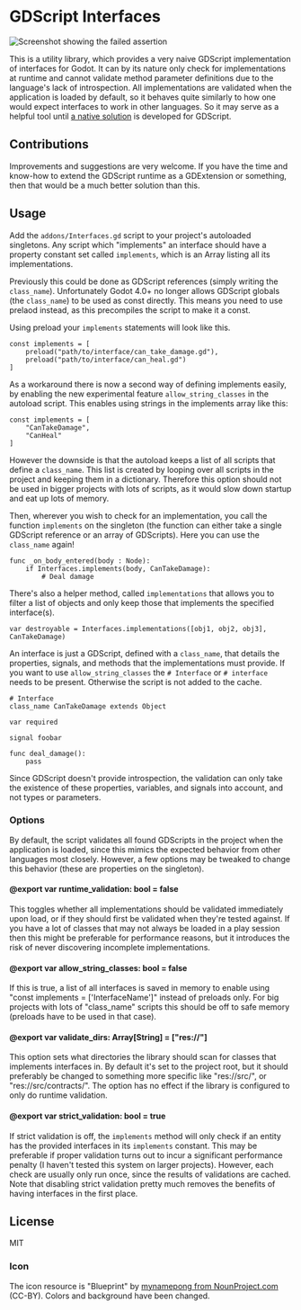 #  GDScript Interfaces

![Screenshot showing the failed assertion](https://raw.githubusercontent.com/nsrosenqvist/gdscript-interfaces/main/showcase/screenshot.png)

This is a utility library, which provides a very naive GDScript implementation of interfaces for Godot. It can by its nature only check for implementations at runtime and cannot validate method parameter definitions due to the language's lack of introspection. All implementations are validated when the application is loaded by default, so it behaves quite similarly to how one would expect interfaces to work in other languages. So it may serve as a helpful tool until [a native solution](https://github.com/godotengine/godot-proposals/issues/4872) is developed for GDScript.

## Contributions

Improvements and suggestions are very welcome. If you have the time and know-how to extend the GDScript runtime as a GDExtension or something, then that would be a much better solution than this.

## Usage


Add the `addons/Interfaces.gd` script to your project's autoloaded singletons.
Any script which "implements" an interface should have a property constant set called `implements`, which is an Array listing all its implementations.

Previously this could be done as GDScript references (simply writing the ``class_name``).
Unfortunately Godot 4.0+ no longer allows GDScript globals (the ``class_name``) to be used as const directly.
This means you need to use prelaod instead, as this precompiles the script to make it a const.

Using preload your ``implements`` statements will look like this.
```GDScript
const implements = [
	preload("path/to/interface/can_take_damage.gd"),
	preload("path/to/interface/can_heal.gd")
]
```
As a workaround there is now a second way of defining implements easily, by enabling the new experimental feature ``allow_string_classes`` in the autoload script.
This enables using strings in the implements array like this:
```GDScript
const implements = [
	"CanTakeDamage",
	"CanHeal"
]
```
However the downside is that the autoload keeps a list of all scripts that define a ``class_name``.
This list is created by looping over all scripts in the project and keeping them in a dictionary.
Therefore this option should not be used in bigger projects with lots of scripts, as it would slow down startup and eat up lots of memory.

Then, wherever you wish to check for an implementation, you call the function `implements` on the singleton (the function can either take a single GDScript reference or an array of GDScripts).
Here you can use the ``class_name`` again!

```GDScript
func _on_body_entered(body : Node):
	if Interfaces.implements(body, CanTakeDamage):
		# Deal damage
```

There's also a helper method, called `implementations` that allows you to filter a list of objects and only keep those that implements the specified interface(s).

```GDScript
var destroyable = Interfaces.implementations([obj1, obj2, obj3], CanTakeDamage)
```

An interface is just a GDScript, defined with a `class_name`, that details the properties, signals, and methods that the implementations must provide.
If you want to use ``allow_string_classes`` the ``# Interface`` or ``# interface`` needs to be present. Otherwise the script is not added to the cache.

```GDScript
# Interface
class_name CanTakeDamage extends Object

var required

signal foobar

func deal_damage():
	pass
```

Since GDScript doesn't provide introspection, the validation can only take the existence of these properties, variables, and signals into account, and not types or parameters.

### Options

By default, the script validates all found GDScripts in the project when the application is loaded, since this mimics the expected behavior from other languages most closely. However, a few options may be tweaked to change this behavior (these are properties on the singleton). 

#### @export var runtime_validation: bool = false

This toggles whether all implementations should be validated immediately upon load, or if they should first be validated when they're tested against. If you have a lot of classes that may not always be loaded in a play session then this might be preferable for performance reasons, but it introduces the risk of never discovering incomplete implementations.

#### @export var allow_string_classes: bool = false

If this is true, a list of all interfaces is saved in memory to enable using "const implements = ['InterfaceName']" instead of preloads only.
For big projects with lots of "class_name" scripts this should be off to safe memory (preloads have to be used in that case).

#### @export var validate_dirs: Array[String] = ["res://"]

This option sets what directories the library should scan for classes that implements interfaces in. By default it's set to the project root, but it should preferably be changed to something more specific like "res://src/", or "res://src/contracts/". The option has no effect if the library is configured to only do runtime validation.

#### @export var strict_validation: bool = true

If strict validation is off, the `implements` method will only check if an entity has the provided interfaces in its `implements` constant. This may be preferable if proper validation turns out to incur a significant performance penalty (I haven't tested this system on larger projects). However, each check are usually only run once, since the results of validations are cached. Note that disabling strict validation pretty much removes the benefits of having interfaces in the first place.

## License

MIT

### Icon

The icon resource is "Blueprint" by [mynamepong from NounProject.com](https://thenounproject.com/icon/blueprint-1966094/) (CC-BY). Colors and background have been changed.
